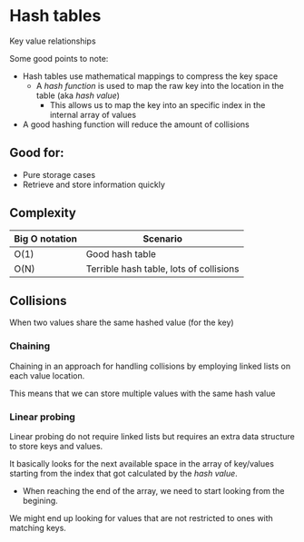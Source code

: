 # Hash tables

Key value relationships

Some good points to note:
- Hash tables use mathematical mappings to compress the key space
  - A _hash function_ is used to map the raw key into the location in the table (aka _hash value_)
    - This allows us to map the key into an specific index in the internal array of values
- A good hashing function will reduce the amount of collisions

## Good for:
- Pure storage cases
- Retrieve and store information quickly

## Complexity
| Big O notation | Scenario |
| -------------- | -------- |
|      O(1)      | Good hash table |
|      O(N)      | Terrible hash table, lots of collisions |

## Collisions
When two values share the same hashed value (for the key)

### Chaining
Chaining in an approach for handling collisions by employing linked lists on each value location.

This means that we can store multiple values with the same hash value

### Linear probing
Linear probing do not require linked lists but requires an extra data structure to store keys and values.

It basically looks for the next available space in the array of key/values starting from the index that got calculated by the _hash value_.
  - When reaching the end of the array, we need to start looking from the begining.

We might end up looking for values that are not restricted to ones with matching keys.

